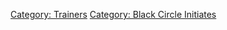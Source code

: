 [Category: Trainers](Category:_Trainers "wikilink") [Category: Black
Circle Initiates](Category:_Black_Circle_Initiates "wikilink")
